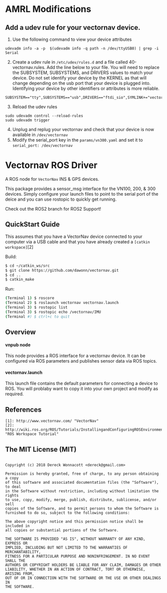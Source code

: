 # AMRL Modifications

## Add a udev rule for your vectornav device. 
1. Use the following command to view your device attributes
```
udevadm info -a -p  $(udevadm info -q path -n /dev/ttyUSB0) | grep -i Serial
```
2. Create a udev rule in `/etc/udev/rules.d` and a file called 40-vectornav.rules. Add the line below to your file. You will need to replace the SUBSYSTEM, SUBSYSTEMS, and DRIVERS values to match your device. Do not set identify your device by the KERNEL as that will change depending on the usb port that your device is plugged into. Identifying your device by other identifiers or attributes is more reliable.
```
SUBSYSTEM=="tty",SUBSYSTEMS=="usb",DRIVERS=="ftdi_sio",SYMLINK+="vectornav"
```
3. Reload the udev rules
```
sudo udevadm control --reload-rules
sudo udevadm trigger
```
4. Unplug and replug your vectornav and check that your device is now available in `/dev/vectornav`
5. Modify the serial_port key in the `params/vn300.yaml` and set it to `serial_port: /dev/vectornav`


Vectornav ROS Driver
====================

A ROS node for `VectorNav` INS & GPS devices.

This package provides a sensor_msg interface for the VN100, 200, & 300 
devices. Simply configure your launch files to point to the serial port
of the deice and you can use rostopic to quickly get running.   

Check out the ROS2 branch for ROS2 Support!


QuickStart Guide
----------------

This assumes that you have a VectorNav device connected to your computer 
via a USB cable and that you have already created a `[catkin workspace]`[2]

Build:

```bash
$ cd ~/catkin_ws/src
$ git clone https://github.com/dawonn/vectornav.git
$ cd ..
$ catkin_make
```

Run:

```bash
(Terminal 1) $ roscore
(Terminal 2) $ roslaunch vectornav vectornav.launch
(Terminal 3) $ rostopic list
(Terminal 3) $ rostopic echo /vectornav/IMU
(Terminal #) $ ctrl+c to quit
```


Overview 
--------

#### vnpub node

This node provides a ROS interface for a vectornav device. It can be configured
via ROS parameters and publishes sensor data via ROS topics.


#### vectornav.launch

This launch file contains the default parameters for connecting a device to ROS.
You will problaby want to copy it into your own project and modify as required. 


References 
----------

```
[1]: http://www.vectornav.com/ "VectorNav"
[2]: http://wiki.ros.org/ROS/Tutorials/InstallingandConfiguringROSEnvironment "ROS Workspace Tutorial"
```

The MIT License (MIT)
----------------------
```

Copyright (c) 2018 Dereck Wonnacott <dereck@gmail.com>

Permission is hereby granted, free of charge, to any person obtaining a copy
of this software and associated documentation files (the "Software"), to deal
in the Software without restriction, including without limitation the rights
to use, copy, modify, merge, publish, distribute, sublicense, and/or sell
copies of the Software, and to permit persons to whom the Software is
furnished to do so, subject to the following conditions:

The above copyright notice and this permission notice shall be included in
all copies or substantial portions of the Software.

THE SOFTWARE IS PROVIDED "AS IS", WITHOUT WARRANTY OF ANY KIND, EXPRESS OR
IMPLIED, INCLUDING BUT NOT LIMITED TO THE WARRANTIES OF MERCHANTABILITY,
FITNESS FOR A PARTICULAR PURPOSE AND NONINFRINGEMENT. IN NO EVENT SHALL THE
AUTHORS OR COPYRIGHT HOLDERS BE LIABLE FOR ANY CLAIM, DAMAGES OR OTHER
LIABILITY, WHETHER IN AN ACTION OF CONTRACT, TORT OR OTHERWISE, ARISING FROM,
OUT OF OR IN CONNECTION WITH THE SOFTWARE OR THE USE OR OTHER DEALINGS IN
THE SOFTWARE.

```

